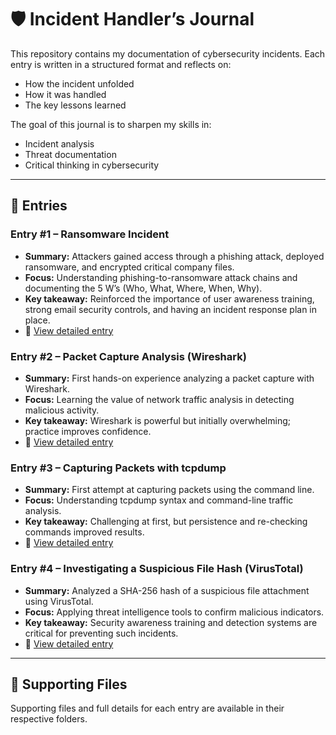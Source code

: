 # 🛡️ Incident Handler’s Journal  

This repository contains my documentation of cybersecurity incidents. Each entry is written in a structured format and reflects on:  
- How the incident unfolded  
- How it was handled  
- The key lessons learned  

The goal of this journal is to sharpen my skills in:  
- Incident analysis  
- Threat documentation  
- Critical thinking in cybersecurity  

---

## 📌 Entries  

### Entry #1 – Ransomware Incident  
- **Summary:** Attackers gained access through a phishing attack, deployed ransomware, and encrypted critical company files.  
- **Focus:** Understanding phishing-to-ransomware attack chains and documenting the 5 W’s (Who, What, Where, When, Why).  
- **Key takeaway:** Reinforced the importance of user awareness training, strong email security controls, and having an incident response plan in place.  
- 🔗 [View detailed entry](https://github.com/dondex001/incident-handlers-journal/blob/main/Incident-handler's-journal-entry.md)  

### Entry #2 – Packet Capture Analysis (Wireshark)  
- **Summary:** First hands-on experience analyzing a packet capture with Wireshark.  
- **Focus:** Learning the value of network traffic analysis in detecting malicious activity.  
- **Key takeaway:** Wireshark is powerful but initially overwhelming; practice improves confidence.  
- 🔗 [View detailed entry](https://github.com/dondex001/incident-handlers-journal/blob/main/Incident-handler's-journal-analyze-packet.md)  

### Entry #3 – Capturing Packets with tcpdump  
- **Summary:** First attempt at capturing packets using the command line.  
- **Focus:** Understanding tcpdump syntax and command-line traffic analysis.  
- **Key takeaway:** Challenging at first, but persistence and re-checking commands improved results.  
- 🔗 [View detailed entry](./entries/entry-3.md)  

### Entry #4 – Investigating a Suspicious File Hash (VirusTotal)  
- **Summary:** Analyzed a SHA-256 hash of a suspicious file attachment using VirusTotal.  
- **Focus:** Applying threat intelligence tools to confirm malicious indicators.  
- **Key takeaway:** Security awareness training and detection systems are critical for preventing such incidents.  
- 🔗 [View detailed entry](./entries/entry-4.md)  

---

## 📂 Supporting Files  

Supporting files and full details for each entry are available in their respective folders.  
